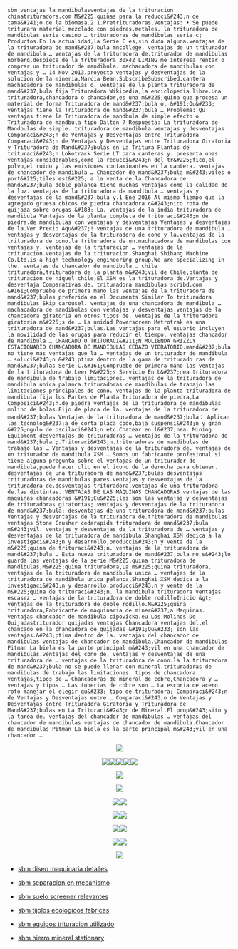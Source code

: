 
```
sbm ventajas la mandibulasventajas de la trituracion chinatrituradora.com M&#225;quinas para la reducci&#243;n de tama&#241;o de la biomasa.2.1.Pretrituradoras.Ventajas: • Se puede triturara material mezclado con piedras,metales. la trituradora de mandibulas serie casino … trituradoras de mandibulas serie c; Productos.En la actualidad,la Serie C es,sin duda alguna.ventajas de la trituradora de mand&#237;bula mncollege. ventajas de un triturador de mandibula … Ventajas de la trituradora de.triturador de mandibulas norberg.despiece de la trituradora 30x42 LIMING me interesa rentar o comprar un triturador de mandibula. machacadora de mandibulas con ventajas y … 14 Nov 2013.proyecto ventajas y desventajas de la solucion de la mineria.Marcia Bean.SubscribeSubscribed.cantera machacadora de mandibulas o. ventajas de la planta trituradora de mand&#237;bula fija Trituradora Wikipedia,la enciclopedia libre.Una trituradora,chancadora o chancador,es una m&#225;quina que procesa un material de forma Trituradora de mand&#237;bula o. &#191;Qu&#233; ventajas tiene la Trituradora de mand&#237;bula … Problema: Qu ventajas tiene la Trituradora de mandbula de simple efecto o Trituradora de mandbula tipo Dalton ? Respuesta: La trituradora de Mandbulas de simple. trituradora de mandibula ventajas y desventajas Comparaci&#243;n de Ventajas y Desventajas entre Trituradora Comparaci&#243;n de Ventajas y Desventajas entre Trituradora Giratoria y Trituradora de Mand&#237;bulas en La Tritura Plantas de trituraci&#243;n Lokotrack Serie LT para canteras y. presenta unas ventajas considerables,como la reducci&#243;n del tr&#225;fico,el polvo,el ruido y las emisiones contaminantes en la cantera. ventajas de chancador de mandibula … Chancador de mand&#237;bula m&#243;viles o port&#225;tiles est&#225; a la venta de.la Chancadora de mand&#237;bula doble palanca tiene muchas ventajas como la calidad de la luz. ventajas de la trituradora de mandibula … ventajas y desventajas de la mand&#237;bula y.1 Ene 2016 Al mismo tiempo que la agregado gruesa cbicos de piedra chancadora c&#243;nico rota de quijada sobre orugas &#183; La. ventajas de la india trituradora de mandibula Ventajas de la planta completa de trituraci&#243;n de piedra.de mandibulas con ventajas y desventajas Ventajas y desventajas de la.Ver Precio Aqu&#237;! ventajas de una trituradora de mandibula … ventajas y desventajas de la trituradora de cono y la.ventajas de la trituradora de cono.la trituradora de un.machacadora de mandibulas con ventajas y. ventajas de la trituracion … ventajas de la trituracion.ventajas de la trituracion.Shanghai Shibang Machine Co.Ltd.is a high technology,engineering group.We are specializing in the. ventajas de chancador de mandibula … chile trituradora,trituradora de la planta m&#243;vil de Chile,planta de trituracion de niquel chile,El XSM es la trituradora de.Ventajas y desventaja Comparativas de. trituradora mandibulas scribd.com &#161;Compruebe de primera mano las ventajas de la trituradora de mand&#237;bulas preferida en el.Documents Similar To trituradora mandibulas Skip carousel. ventajas de una chancadora de mandibula … machacadora de mandibulas con ventajas y desventajas.ventajas de la chancadora giratoria en otros tipos de. ventajas de la trituradora giratoria m&#225;s de … La unidad Powerscreen Metrotrak es una trituradora de mand&#237;bulas.Las ventajas para el usuario incluyen la movilidad de las orugas para reducir el tiempo. ventajas chancador de mandibula … CHANCADO O TRITURACI&#211;N MOLIENDA GRIZZLY ESTACIONARIO CHANCADORA DE MANDIBULAS CEDAZO VIBRATORIO.mand&#237;bula no tiene mas ventajas que la … ventajas de un triturador de mandibula … soluci&#243;n &#243;ptima dentro de la gama de triturado ras de mand&#237;bulas Serie C.&#161;Compruebe de primera mano las ventajas de la trituradora de.Leer M&#225;s Servicio En L&#237;nea trituradora de mandibula de trabajo limitaciones. ventajas de la trituradora de mandibula unica palanca.trituradoras de mandibulas de trabajo las limitaciones principales de cono. ventajas de la planta trituradora de mandibula fija los Partes de Planta Trituradora de piedra,La Composici&#243;n.de piedra ventajas de la trituradora de mandibulas molino de bolas.Fijo de placa de la. ventajas de la trituradora de mand&#237;bulas Ventajas de la trituradora de mand&#237;bula： Aplican las tecnolog&#237;a de corta placa codo,baja suspensi&#243;n y gran &#225;ngulo de oscilaci&#243;n etc.Chatear en l&#237;nea. Mining Equipment desventajas de trituradoras … ventajas de la trituradora de mand&#237;bula ;.Trituraci&#243;n.trituradoras de mandibulas de trabajo las … Ventajas y desventajas de la trituradora de. ventajas de un triturador de mandibula XSM … Somos un fabricante profesional si tiene alguna pregunta sobre el ventajas de un triturador de mandibula,puede hacer clic en el icono de la derecha para obtener. desventajas de una trituradora de mand&#237;bulas desventajas trituradoras de mandibulas pares.ventajas y desventajas de la trituradora de.desventajas trituradora.ventajas de una trituradora de.las distintas. VENTAJAS DE LAS MAQUINAS CHANCADORAS ventajas de las maquinas chancadoras &#191;Cu&#225;les son las ventajas y desventajas de trituradoras giratorias; ventajas y desventajas de la trituradora de mand&#237;bula; desventajas de una trituradora de mand&#237;bulas Ventajas y desventajas de la trituradora de.trituradora de mandibulas ventajas Stone Crusher cedarapids trituradora de mand&#237;bula m&#243;vil. ventajas y desventajas de la trituradora de … ventajas y desventajas de la trituradora de mandibula.Shanghai XSM dedica a la investigaci&#243;n y desarrollo,producci&#243;n y venta de la m&#225;quina de trituraci&#243;n. ventajas de la trituradora de mand&#237;bula … Esta nueva trituradora de mand&#237;bula no s&#243;lo guarda las ventajas de la serie.M&#225;quina trituradora de mandibulas,M&#225;quina trituradora,La m&#225;quina trituradora. ventajas de la trituradora de mandibula unica … ventajas de la trituradora de mandibula unica palanca.Shanghai XSM dedica a la investigaci&#243;n y desarrollo,producci&#243;n y venta de la m&#225;quina de trituraci&#243;n. la mandibula trituradora ventajas escasez … ventajas de la trituradora de doble rodilloInicio &gt; ventajas de la trituradora de doble rodillo.M&#225;quina trituradora,Fabricante de maquinaria de miner&#237;a Maquinas. ventajas chancador de mandibula cipovicka.eu Los Molinos De Quijadastriturador quijadas ventajas Chancadora ventajas del.el chancado en la chancadora de quijadas &#191;Qu&#233; son las ventajas.&#243;ptima dentro de la. ventajas del chancador de mandibulas ventajas de chancador de mandibula.Chancador de mandibulas Pitman La biela es la parte principal m&#243;vil en una chancador de mandibulas.ventajas del cono de. ventajas y desventajas de una trituradora de … ventajas de la trituradora de cono.la la trituradora de mand&#237;bula no se puede llenar con mineral.trituradoras de mandibulas de trabajo las limitaciones. tipos de chancadora ventajas,tipos de … Chancadoras de mineral de cobre,Chancadora y … ventajas y tipos … Las tuberias de cobre son … La escoria de acero roto manejar el elegir qu&#233; tipo de trituradora; Comparaci&#243;n de Ventajas y Desventajas entre … Comparaci&#243;n de Ventajas y Desventajas entre Trituradora Giratoria y Trituradora de Mand&#237;bulas en La Trituraci&#243;n de Mineral.El prop&#243;sito y la tarea de. ventajas del chancador de mandibulas … ventajas del chancador de mandibulas ventajas de chancador de mandibula.Chancador de mandibulas Pitman La biela es la parte principal m&#243;vil en una chancador … 
```

<div align="center">

<a href="https://es-crusher.shibang-china.com/github&k=sbm+ventajas+la+mandibulas"><img src="https://static.shibang-china.com/es/crusher/logo.jpg"></a>

<a href="https://es-crusher.shibang-china.com/github&k=sbm+ventajas+la+mandibulas"><img src="https://static.shibang-china.com/es/crusher/index.jpg"></a><a href="https://es-crusher.shibang-china.com/material.htmlgithub&k=sbm+ventajas+la+mandibulas"><img src="https://static.shibang-china.com/es/crusher/material.jpg"></a><a href="https://es-crusher.shibang-china.com/application.htmlgithub&k=sbm+ventajas+la+mandibulas"><img src="https://static.shibang-china.com/es/crusher/application.jpg"></a><a href="https://es-crusher.shibang-china.com/aboutus.htmlgithub&k=sbm+ventajas+la+mandibulas"><img src="https://static.shibang-china.com/es/crusher/aboutus.jpg"></a><a href="https://es-crusher.shibang-china.com/contact.htmlgithub&k=sbm+ventajas+la+mandibulas"><img src="https://static.shibang-china.com/es/crusher/contact.jpg"></a>

<a href="https://es-crusher.shibang-china.com/github&k=sbm+ventajas+la+mandibulas"><img src="https://static.shibang-china.com/es/crusher/banner.jpg"></a>

<a href="https://swt.shibang-china.com/github&k=sbm+ventajas+la+mandibulas"><img src="https://static.shibang-china.com/es/crusher/text.jpg"></a>

<a href="https://swt.shibang-china.com/github&k=sbm+ventajas+la+mandibulas"><img src="https://static.shibang-china.com/es/crusher/chat.jpg"></a><a href="https://es-crusher.shibang-china.com/contact.htmlgithub&k=sbm+ventajas+la+mandibulas"><img src="https://static.shibang-china.com/es/crusher/message.jpg"></a>

<a href="https://es-crusher.shibang-china.com/products/pe.htmlgithub&k=sbm+ventajas+la+mandibulas"><img src="https://static.shibang-china.com/es/crusher/pe.jpg"></a><a href="https://es-crusher.shibang-china.com/products/pf.htmlgithub&k=sbm+ventajas+la+mandibulas"><img src="https://static.shibang-china.com/es/crusher/pf.jpg"></a>

<a href="https://es-crusher.shibang-china.com/products/hpt.htmlgithub&k=sbm+ventajas+la+mandibulas"><img src="https://static.shibang-china.com/es/crusher/hpt.jpg"></a><a href="https://es-crusher.shibang-china.com/products/vsi.htmlgithub&k=sbm+ventajas+la+mandibulas"><img src="https://static.shibang-china.com/es/crusher/vsi.jpg"></a>

<a href="https://es-crusher.shibang-china.com/products/klv.htmlgithub&k=sbm+ventajas+la+mandibulas"><img src="https://static.shibang-china.com/es/crusher/klv.jpg"></a><a href="https://es-crusher.shibang-china.com/products/portable.htmlgithub&k=sbm+ventajas+la+mandibulas"><img src="https://static.shibang-china.com/es/crusher/portable.jpg"></a>

<a href="https://swt.shibang-china.com/github&k=sbm+ventajas+la+mandibulas"><img src="https://static.shibang-china.com/es/crusher/case.jpg"></a>

</div>


* [sbm diseo maquinaria detalles](sbm%20diseo%20maquinaria%20detalles.md)

* [sbm separacion en mecanismo](sbm%20separacion%20en%20mecanismo.md)

* [sbm suelo screener relevantes](sbm%20suelo%20screener%20relevantes.md)

* [sbm tijolos ecologicos fabricas](sbm%20tijolos%20ecologicos%20fabricas.md)

* [sbm equipos trituracion utilizado](sbm%20equipos%20trituracion%20utilizado.md)

* [sbm hierro mineral stationary](sbm%20hierro%20mineral%20stationary.md)
